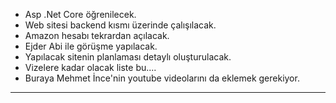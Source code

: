 - Asp .Net Core öğrenilecek.
- Web sitesi backend kısmı üzerinde çalışılacak.
- Amazon hesabı tekrardan açılacak.
- Ejder Abi ile görüşme yapılacak.
- Yapılacak sitenin planlaması detaylı oluşturulacak.
- Vizelere kadar olacak liste bu....
- Buraya Mehmet İnce'nin youtube videolarını da eklemek gerekiyor.

---

